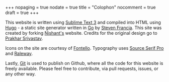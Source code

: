 +++
nopaging = true
nodate = true
title = "Colophon"
nocomment = true
draft = true
+++

This website is written using [Sublime Text 3](https://www.sublimetext.com/)
and compiled into HTML using [Hugo](http://gohugo.io) - a static site generator
written in [Go](https://golang.org/) by [Steven Francia](http://spf13.com/).
This site was created by forking [Nishant's](http://nishanttotla.com/) website.
Credits for the original design go to [Prakhar Srivastav](http://prakhar.me).

Icons on the site are courtesy of [Fontello](http://fontello.com/). Typography
uses [Source Serif Pro](https://github.com/adobe-fonts/source-serif-pro) and
[Raleway](https://github.com/theleagueof/raleway).

Lastly, [Git](http://git-scm.com/) is used to publish on Github, where all the
code for this website is freely available. Please feel
free to contribute, via pull requests, issues, or any other way.
